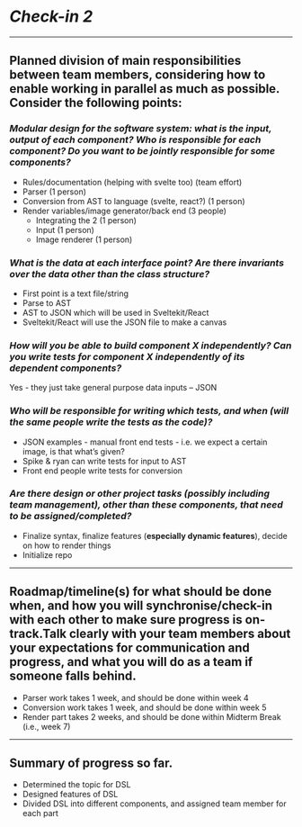 # *Check-in 2*

---

## **Planned division of main responsibilities between team members, considering how to enable working in parallel as much as possible. Consider the following points:**
### *Modular design for the software system: what is the input, output of each component? Who is responsible for each component? Do you want to be jointly responsible for some components?*
- Rules/documentation (helping with svelte too) (team effort)
- Parser (1 person)
- Conversion from AST to language (svelte, react?) (1 person)
- Render variables/image generator/back end (3 people)
    - Integrating the 2 (1 person)
    - Input (1 person)
    - Image renderer (1 person)
### *What is the data at each interface point? Are there invariants over the data other than the class structure?*
- First point is a text file/string
- Parse to AST
- AST to JSON which will be used in Sveltekit/React
- Sveltekit/React will use the JSON file to make a canvas
### *How will you be able to build component X independently? Can you write tests for component X independently of its dependent components?*
Yes - they just take general purpose data inputs – JSON
### *Who will be responsible for writing which tests, and when (will the same people write the tests as the code)?*
- JSON examples - manual front end tests - i.e. we expect a certain image, is that what’s given?
- Spike & ryan can write tests for input to AST
- Front end people write tests for conversion
### *Are there design or other project tasks (possibly including team management), other than these components, that need to be assigned/completed?*
- Finalize syntax, finalize features (**especially dynamic features**), decide on how to render things
- Initialize repo

---

## **Roadmap/timeline(s) for what should be done when, and how you will synchronise/check-in with each other to make sure progress is on-track.Talk clearly with your team members about your expectations for communication and progress, and what you will do as a team if someone falls behind.**
- Parser work takes 1 week, and should be done within week 4
- Conversion work takes 1 week, and should be done within week 5
- Render part takes 2 weeks, and should be done within Midterm Break (i.e., week 7)


---

## **Summary of progress so far.**
- Determined the topic for DSL
- Designed features of DSL
- Divided DSL into different components, and assigned team member for each part